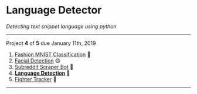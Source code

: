 # Language Detector
*Detecting text snippet language using python*
***
Project **4** of **5** due January 11th, 2019
1. [Fashion MNIST Classification][mnist-classifier] :shirt:
2. [Facial Detection][face-detect] :smile:
3. [Subreddit Scraper Bot][subreddit-scraper] :incoming_envelope:
4. __[Language Detection][lang-detect]__ :page_with_curl:
5. [Fighter Tracker][fighter-tracker] :punch:

[mnist-classifier]: https://github.com/ChristopherSparling/mnist-classifier
[face-detect]: https://github.com/ChristopherSparling/face-detect
[subreddit-scraper]: https://github.com/ChristopherSparling/subreddit-scraper
[lang-detect]: https://github.com/ChristopherSparling/lang-detect
[fighter-tracker]: https://github.com/ChristopherSparling/fighter-tracker
***